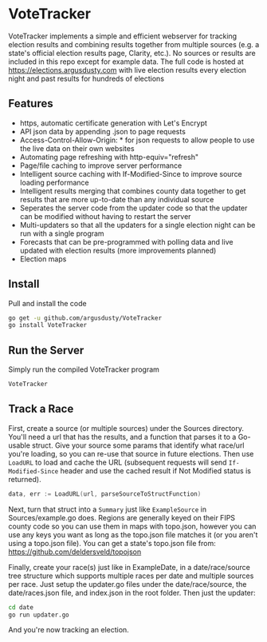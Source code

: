 # VoteTracker

VoteTracker implements a simple and efficient webserver for tracking election results and combining results together from multiple sources (e.g. a state's official election results page, Clarity, etc.). No sources or results are included in this repo except for example data. The full code is hosted at https://elections.argusdusty.com with live election results every election night and past results for hundreds of elections

## Features

* https, automatic certificate generation with Let's Encrypt
* API json data by appending .json to page requests
* Access-Control-Allow-Origin: * for json requests to allow people to use the live data on their own websites
* Automating page refreshing with http-equiv="refresh"
* Page/file caching to improve server performance
* Intelligent source caching with If-Modified-Since to improve source loading performance
* Intelligent results merging that combines county data together to get results that are more up-to-date than any individual source
* Seperates the server code from the updater code so that the updater can be modified without having to restart the server
* Multi-updaters so that all the updaters for a single election night can be run with a single program
* Forecasts that can be pre-programmed with polling data and live updated with election results (more improvements planned)
* Election maps

## Install

Pull and install the code

```sh
go get -u github.com/argusdusty/VoteTracker
go install VoteTracker
```

## Run the Server

Simply run the compiled VoteTracker program

```sh
VoteTracker
```

## Track a Race

First, create a source (or multiple sources) under the Sources directory. You'll need a url that has the results, and a function that parses it to a Go-usable struct. Give your source some params that identify what race/url you're loading, so you can re-use that source in future elections. Then use `LoadURL` to load and cache the URL (subsequent requests will send `If-Modified-Since` header and use the cached result if Not Modified status is returned).

```Go
data, err := LoadURL(url, parseSourceToStructFunction)
```

Next, turn that struct into a `Summary` just like `ExampleSource` in Sources/example.go does. Regions are generally keyed on their FIPS county code so you can use them in maps with topo.json, however you can use any keys you want as long as the topo.json file matches it (or you aren't using a topo.json file). You can get a state's topo.json file from: https://github.com/deldersveld/topojson

Finally, create your race(s) just like in ExampleDate, in a date/race/source tree structure which supports multiple races per date and multiple sources per race. Just setup the updater.go files under the date/race/source, the date/races.json file, and index.json in the root folder. Then just the updater:

```sh
cd date
go run updater.go
```

And you're now tracking an election.